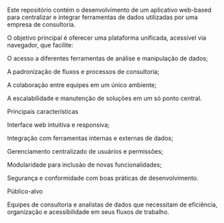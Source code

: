 Este repositório contém o desenvolvimento de um aplicativo web-based para centralizar e integrar ferramentas de dados utilizadas por uma empresa de consultoria.

O objetivo principal é oferecer uma plataforma unificada, acessível via navegador, que facilite:

O acesso a diferentes ferramentas de análise e manipulação de dados;

A padronização de fluxos e processos de consultoria;

A colaboração entre equipes em um único ambiente;

A escalabilidade e manutenção de soluções em um só ponto central.

Principais características

Interface web intuitiva e responsiva;

Integração com ferramentas internas e externas de dados;

Gerenciamento centralizado de usuários e permissões;

Modularidade para inclusão de novas funcionalidades;

Segurança e conformidade com boas práticas de desenvolvimento.

Público-alvo

Equipes de consultoria e analistas de dados que necessitam de eficiência, organização e acessibilidade em seus fluxos de trabalho.
